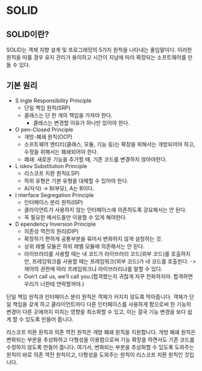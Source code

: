 # SOLID
## SOLID이란?
SOLID는 객체 지향 설계 및 프로그래밍의 5가지 원칙을 나타내는 줄임말이다. 이러한 원칙을 따를 경우 유지 관리가 용이하고 시간이 지남에 따라 확장되는 소프트웨어를 만들 수 있다.

## 기본 원리
- S ingle Responsibility Principle 
    - 단일 책임 원칙(SRP)
    - 클래스는 단 한 개의 책임을 가져야 한다.
        - 클래스는 변경할 이유가 하나만 있어야 한다.
- O pen-Closed Principle
    - 개방-폐쇄 원칙(OCP)
    - 소프트웨어 엔티티(클래스, 모듈, 기능 등)는 확장을 위해서는 개방되어야 하고, 수정을 위해서는 폐쇄되어야 한다.
    - 폐쇄: 새로운 기능을 추가할 때, 기존 코드를 변경하지 않아야한다.
- L iskov Substitution Principle
    - 리스코프 치환 원칙(LSP)
    - 하위 유형은 기본 유형을 대체할 수 있어야 한다.
    - A(자식) -> B(부모), A는 B이다.
- I nterface Segregation Principle
    - 인터페이스 분리 원칙(ISP)
    - 클라이언트가 사용하지 않는 인터페이스에 의존하도록 강요해서는 안 된다.
    - 꼭 필요한 메서드들만 이용할 수 있게 해야한다.
- D ependency Inversion Principle
    - 의존성 역전의 원리(DIP)
    - 확장하기 편하게 공통부분을 묶어서 변화하지 않게 설정하는 것.
    - 상위 레벨 모듈은 하위 레벨 모듈에 의존해서는 안 된다.
    - 라이브러리를 사용할 때는 내 코드가 라이브러리 코드(외부 코드)를 호출하지만, 프레임워크를 사용할 때는 프레임워크(외부 코드)가 내 코드를 호출한다. -> 제어의 권한에 따라 프레임워크냐 라이브러리냐를 말할 수 있다.
    - Don’t call us, we’ll call you.(합격했는지 귀찮게 자꾸 전화하지마. 합격하면 우리가 너한테 연락할꺼야.)

단일 책임 원칙과 인터페이스 분리 원칙은 객체가 커지지 않도록 막아줍니다. 객체가 단일 책임을 갖게 하고 클라이언트마다 다른 인터페이스를 사용하게 함으로써 한 기능의 변경이 다른 곳에까지 미치는 영향을 최소화할 수 있고, 이는 결국 기능 변경을 보다 쉽게 할 수 있도록 만들어 줍니다.

리스코프 치환 원칙과 의존 역전 원칙은 개방 폐쇄 원칙을 지원합니다. 개방 폐쇄 원칙은 변화되는 부분을 추상화하고 다형성을 이용함으로써 기능 확장을 하면서도 기존 코드를 수정하지 않도록 만들어 줍니다. 여기서, 변화되는 부분을 추상화할 수 있도록 도와주는 원칙이 바로 의존 역전 원칙이고, 다형성을 도와주는 원칙이 리스코프 치환 원칙인 것입니다.